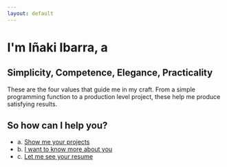 ```yaml
---
layout: default
---
```


<h1><span id="intro">I'm Iñaki Ibarra, a </span><span id="job-title"></span></h1>

## Simplicity, Competence, Elegance, Practicality

These are the four values that guide me in my craft. From a simple programming function to a production level project, these help me produce satisfying results.

## So how can I help you?

- a. [Show me your projects](/projects)
- b. [I want to know more about you](/about-me)
- c. <a href="{{site.resume_url}}" target="_blank">Let me see your resume</a>



